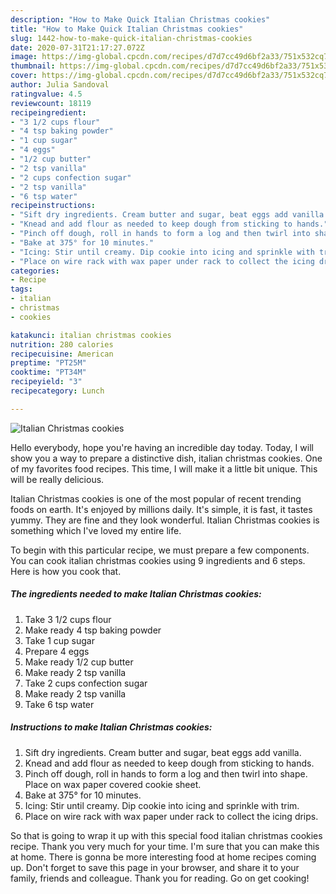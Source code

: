 ```yaml
---
description: "How to Make Quick Italian Christmas cookies"
title: "How to Make Quick Italian Christmas cookies"
slug: 1442-how-to-make-quick-italian-christmas-cookies
date: 2020-07-31T21:17:27.072Z
image: https://img-global.cpcdn.com/recipes/d7d7cc49d6bf2a33/751x532cq70/italian-christmas-cookies-recipe-main-photo.jpg
thumbnail: https://img-global.cpcdn.com/recipes/d7d7cc49d6bf2a33/751x532cq70/italian-christmas-cookies-recipe-main-photo.jpg
cover: https://img-global.cpcdn.com/recipes/d7d7cc49d6bf2a33/751x532cq70/italian-christmas-cookies-recipe-main-photo.jpg
author: Julia Sandoval
ratingvalue: 4.5
reviewcount: 18119
recipeingredient:
- "3 1/2 cups flour"
- "4 tsp baking powder"
- "1 cup sugar"
- "4 eggs"
- "1/2 cup butter"
- "2 tsp vanilla"
- "2 cups confection sugar"
- "2 tsp vanilla"
- "6 tsp water"
recipeinstructions:
- "Sift dry ingredients. Cream butter and sugar, beat eggs add vanilla."
- "Knead and add flour as needed to keep dough from sticking to hands."
- "Pinch off dough, roll in hands to form a log and then twirl into shape. Place on wax paper covered cookie sheet."
- "Bake at 375° for 10 minutes."
- "Icing: Stir until creamy. Dip cookie into icing and sprinkle with trim."
- "Place on wire rack with wax paper under rack to collect the icing drips."
categories:
- Recipe
tags:
- italian
- christmas
- cookies

katakunci: italian christmas cookies 
nutrition: 280 calories
recipecuisine: American
preptime: "PT25M"
cooktime: "PT34M"
recipeyield: "3"
recipecategory: Lunch

---
```



![Italian Christmas cookies](https://img-global.cpcdn.com/recipes/d7d7cc49d6bf2a33/751x532cq70/italian-christmas-cookies-recipe-main-photo.jpg)

Hello everybody, hope you're having an incredible day today. Today, I will show you a way to prepare a distinctive dish, italian christmas cookies. One of my favorites food recipes. This time, I will make it a little bit unique. This will be really delicious.

Italian Christmas cookies is one of the most popular of recent trending foods on earth. It's enjoyed by millions daily. It's simple, it is fast, it tastes yummy. They are fine and they look wonderful. Italian Christmas cookies is something which I've loved my entire life.




To begin with this particular recipe, we must prepare a few components. You can cook italian christmas cookies using 9 ingredients and 6 steps. Here is how you cook that.

<!--inarticleads1-->

##### The ingredients needed to make Italian Christmas cookies:

1. Take 3 1/2 cups flour
1. Make ready 4 tsp baking powder
1. Take 1 cup sugar
1. Prepare 4 eggs
1. Make ready 1/2 cup butter
1. Make ready 2 tsp vanilla
1. Take 2 cups confection sugar
1. Make ready 2 tsp vanilla
1. Take 6 tsp water




<!--inarticleads2-->

##### Instructions to make Italian Christmas cookies:

1. Sift dry ingredients. Cream butter and sugar, beat eggs add vanilla.
1. Knead and add flour as needed to keep dough from sticking to hands.
1. Pinch off dough, roll in hands to form a log and then twirl into shape. Place on wax paper covered cookie sheet.
1. Bake at 375° for 10 minutes.
1. Icing: Stir until creamy. Dip cookie into icing and sprinkle with trim.
1. Place on wire rack with wax paper under rack to collect the icing drips.




So that is going to wrap it up with this special food italian christmas cookies recipe. Thank you very much for your time. I'm sure that you can make this at home. There is gonna be more interesting food at home recipes coming up. Don't forget to save this page in your browser, and share it to your family, friends and colleague. Thank you for reading. Go on get cooking!
